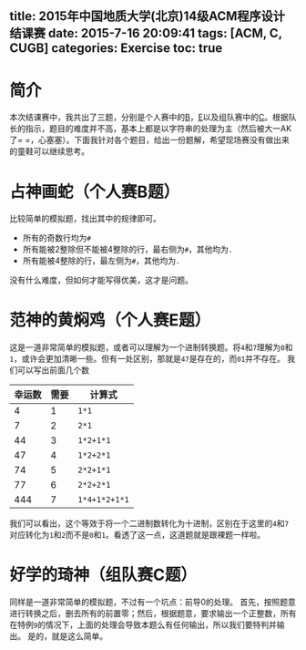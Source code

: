 title: 2015年中国地质大学(北京)14级ACM程序设计结课赛
date: 2015-7-16 20:09:41
tags: [ACM, C, CUGB]
categories: Exercise
toc: true
---
# 简介
本次结课赛中，我共出了三题，分别是个人赛中的[B](http://acm.cugb.edu.cn/showproblem.php?problemid=1888)，[E](http://acm.cugb.edu.cn/showproblem.php?problemid=1885)以及组队赛中的[C](http://acm.cugb.edu.cn/showproblem.php?problemid=1886)。根据队长的指示，题目的难度并不高，基本上都是以字符串的处理为主（然后被大一AK了= =，心塞塞）。下面我针对各个题目，给出一份题解，希望现场赛没有做出来的童鞋可以继续思考。

<!-- more -->

# 占神画蛇（个人赛B题）
比较简单的模拟题，找出其中的规律即可。

- 所有的奇数行均为`#`
- 所有能被2整除但不能被4整除的行，最右侧为`#`，其他均为`.`
- 所有能被4整除的行，最左侧为`#`，其他均为`.`

没有什么难度，但如何才能写得优美，这才是问题。

# 范神的黄焖鸡（个人赛E题）
这是一道非常简单的模拟题，或者可以理解为一个进制转换题。将`4`和`7`理解为`0`和`1`，或许会更加清晰一些。但有一处区别，那就是`47`是存在的，而`01`并不存在。
我们可以写出前面几个数

幸运数|需要|计算式
---|---|---
4|1|`1*1`
7|2|`2*1`
44|3|`1*2+1*1`
47|4|`1*2+2*1`
74|5|`2*2+1*1`
77|6|`2*2+2*1`
444|7|`1*4+1*2+1*1`

我们可以看出，这个等效于将一个二进制数转化为十进制，区别在于这里的`4`和`7`对应转化为`1`和`2`而不是`0`和`1`。看透了这一点，这道题就是跟裸题一样啦。

# 好学的琦神（组队赛C题）
同样是一道非常简单的模拟题，不过有一个坑点：前导0的处理。
首先，按照题意进行转换之后，删去所有的前置零；然后，根据题意，要求输出一个正整数，所有在特例`9`的情况下，上面的处理会导致本题么有任何输出，所以我们要特判并输出。
是的，就是这么简单。